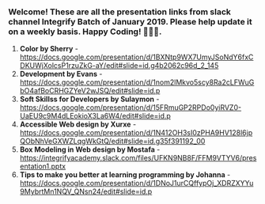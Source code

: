 ### Welcome! These are all the presentation links from slack channel Integrify Batch of January 2019. Please help update it on a weekly basis. Happy Coding! 🙊😀😍.

1. **Color by Sherry** - https://docs.google.com/presentation/d/1BXNtp9WX7UmyJSoNdY6fxCDKUWjXolcsP1rzuZkG-aY/edit#slide=id.g4b2062c96d_2_145
2. **Development by Evans** - https://docs.google.com/presentation/d/1nom2lMkvo5scy8Ra2cLFWuGbO4afBoCRHGZYeV2wJSQ/edit#slide=id.p
3. **Soft Skillss for Developers by Sulaymon** - https://docs.google.com/presentation/d/15FRmuGP2RPDo0yiRVZ0-UaEU9c9M4dLEokioX3La6W4/edit#slide=id.p
4. **Accessible Web design by Xurxe** - https://docs.google.com/presentation/d/1N412OH3sI0zPHA9HV128l6jpQObNhVeGXWZLqgWkGtQ/edit#slide=id.g35f391192_00
5. **Box Modeling in Web design by Mostafa** - https://integrifyacademy.slack.com/files/UFKN9NB8F/FFM9VTYV6/presentation1.pptx
6. **Tips to make you better at learning programming by Johanna** - https://docs.google.com/presentation/d/1DNoJ1urCQffypOj_XDRZXYYu9MybrtMn1NQV_QNsn24/edit#slide=id.p


